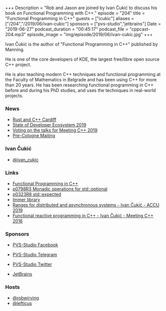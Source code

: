 +++
Description = "Rob and Jason are joined by Ivan Čukić to discuss his book on Functional Programming with C++."
episode = "204"
title = "Functional Programming in C++"
guests = ["icukic"]
aliases = ["/204","/2019/06/ivan-cukic"]
sponsors = ["pvs-studio","jetbrains"]
Date = "2019-06-27"
podcast_duration = "00:45:17"
podcast_file = "cppcast-204.mp3"
episode_image = "img/episode/2019/06/ivan-cukic.jpg"
+++

Ivan Čukić is the author of "Functional Programming in C++" published by Manning.

He is one of the core developers of KDE, the largest free/libre open source C++ project.

He is also teaching modern C++ techniques and functional programming at the Faculty of Mathematics in Belgrade and has been using C++ for more than 20 years. He has been researching functional programming in C++ before and during his PhD studies, and uses the techniques in real-world projects.

### News ###

 - [Rust and C++ Cardiff](https://www.meetup.com/rust-and-c-plus-plus-in-cardiff/)
 - [State of Developer Ecosystem 2019](https://www.jetbrains.com/lp/devecosystem-2019/cpp/)
 - [Voting on the talks for Meeting C++ 2019](https://meetingcpp.com/meetingcpp/news/items/The-voting-on-the-talks-for-Meeting-Cpp-2019-begins-.html)
 - [Pre-Cologne Mailing](http://www.open-std.org/jtc1/sc22/wg21/docs/papers/2019/?fbclid=IwAR3BpsuvFJS0OSD1XuXOMtM0wCuI_rk1eO4hn0jWKXxTiberwyvbB8gxBLE#mailing2019-06)

### Ivan Čukić ###

 - [@ivan_cukic](https://twitter.com/@ivan_cukic)

### Links ###

 - [Functional Programming in C++](https://cukic.co/to/fp-in-cpp)
 - [p0798R3 Monadic operations for std::optional](http://www.open-std.org/jtc1/sc22/wg21/docs/papers/2019/p0798r3.html)
 - [p0323R8 std::expected](http://www.open-std.org/jtc1/sc22/wg21/docs/papers/2019/p0323r8.html)
 - [Immer library](https://github.com/arximboldi/immer/)
 - [Ranges for distributed and asynchronous systems - Ivan Čukić - ACCU 2019](https://www.youtube.com/watch?v=eelpmWo2fuU)
 - [Functional reactive programming in C++ - Ivan Čukić - Meeting C++ 2016](https://www.youtube.com/watch?v=a2MmURgc6cU)

### Sponsors ###

- [PVS-Studio Facebook](https://www.facebook.com/StaticCodeAnalyzer/)
- [PVS-Studio Telegram](https://t.me/pvsstudio_en)
- [PVS-Studio Twitter](https://twitter.com/Code_Analysis)

- [JetBrains](https://www.jetbrains.com/cpp/?utm_source=cppcast&utm_medium=podcast&utm_content=cppcast-podcast&utm_campaign=cpp)

### Hosts ###

- [@robwirving](https://twitter.com/robwirving)
- [@lefticus](https://twitter.com/lefticus)

